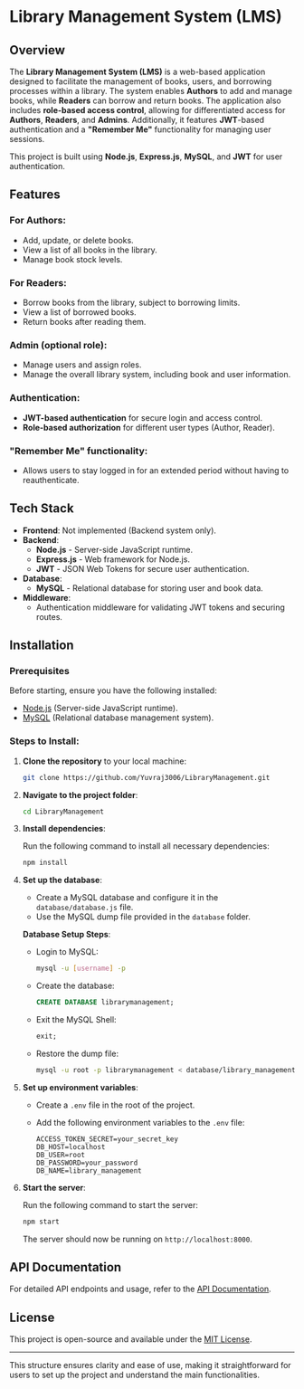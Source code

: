 # Library Management System (LMS)

## Overview
The **Library Management System (LMS)** is a web-based application designed to facilitate the management of books, users, and borrowing processes within a library. The system enables **Authors** to add and manage books, while **Readers** can borrow and return books. The application also includes **role-based access control**, allowing for differentiated access for **Authors**, **Readers**, and **Admins**. Additionally, it features **JWT**-based authentication and a **"Remember Me"** functionality for managing user sessions.

This project is built using **Node.js**, **Express.js**, **MySQL**, and **JWT** for user authentication.

## Features

### For Authors:
- Add, update, or delete books.
- View a list of all books in the library.
- Manage book stock levels.

### For Readers:
- Borrow books from the library, subject to borrowing limits.
- View a list of borrowed books.
- Return books after reading them.

### Admin (optional role):
- Manage users and assign roles.
- Manage the overall library system, including book and user information.

### Authentication:
- **JWT-based authentication** for secure login and access control.
- **Role-based authorization** for different user types (Author, Reader).

### "Remember Me" functionality:
- Allows users to stay logged in for an extended period without having to reauthenticate.

## Tech Stack

- **Frontend**: Not implemented (Backend system only).
- **Backend**:
  - **Node.js** - Server-side JavaScript runtime.
  - **Express.js** - Web framework for Node.js.
  - **JWT** - JSON Web Tokens for secure user authentication.
- **Database**:
  - **MySQL** - Relational database for storing user and book data.
- **Middleware**:
  - Authentication middleware for validating JWT tokens and securing routes.

## Installation

### Prerequisites
Before starting, ensure you have the following installed:

- [Node.js](https://nodejs.org/) (Server-side JavaScript runtime).
- [MySQL](https://www.mysql.com/) (Relational database management system).

### Steps to Install:

1. **Clone the repository** to your local machine:

   ```bash
   git clone https://github.com/Yuvraj3006/LibraryManagement.git
   ```

2. **Navigate to the project folder**:

   ```bash
   cd LibraryManagement
   ```

3. **Install dependencies**:

   Run the following command to install all necessary dependencies:

   ```bash
   npm install
   ```

4. **Set up the database**:

   - Create a MySQL database and configure it in the `database/database.js` file.
   - Use the MySQL dump file provided in the `database` folder.
   
   **Database Setup Steps**:
   - Login to MySQL:

     ```bash
     mysql -u [username] -p
     ```

   - Create the database:

     ```sql
     CREATE DATABASE librarymanagement;
     ```

   - Exit the MySQL Shell:

     ```sql
     exit;
     ```

   - Restore the dump file:

     ```bash
     mysql -u root -p librarymanagement < database/library_management.sql
     ```

5. **Set up environment variables**:

   - Create a `.env` file in the root of the project.
   - Add the following environment variables to the `.env` file:

     ```env
     ACCESS_TOKEN_SECRET=your_secret_key
     DB_HOST=localhost
     DB_USER=root
     DB_PASSWORD=your_password
     DB_NAME=library_management
     ```

6. **Start the server**:

   Run the following command to start the server:

   ```bash
   npm start
   ```

   The server should now be running on `http://localhost:8000`.

## API Documentation

For detailed API endpoints and usage, refer to the [API Documentation](https://documenter.getpostman.com/view/33342571/2sAYHzFhod).

## License
This project is open-source and available under the [MIT License](LICENSE).

---

This structure ensures clarity and ease of use, making it straightforward for users to set up the project and understand the main functionalities.
